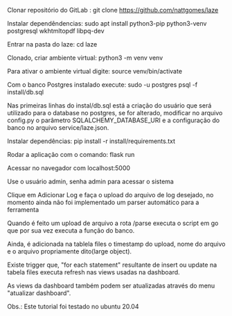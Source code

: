 Clonar repositório do GitLab :
	git clone https://github.com/nattgomes/laze

Instalar dependêndencias:
	sudo apt install python3-pip python3-venv postgresql wkhtmltopdf libpq-dev

Entrar na pasta do laze:
	cd laze

Clonado, criar ambiente virtual:
	python3 -m venv venv

Para ativar o ambiente virtual digite:
	source venv/bin/activate

Com o banco Postgres instalado execute:
	sudo -u postgres psql -f install/db.sql


Nas primeiras linhas do instal/db.sql está a criação do usuário que será utilizado para o database no postgres, se for alterado, modificar no arquivo config.py o parâmetro SQLALCHEMY_DATABASE_URI e a configuração do banco no arquivo service/laze.json.

Instalar dependências:
	pip install -r install/requirements.txt

Rodar a aplicação com o comando:
	 flask run

Acessar no navegador com localhost:5000

Use o usuário admin, senha admin para acessar o sistema

Clique em Adicionar Log e faça o upload do arquivo de log desejado, no momento ainda não foi implementado um parser automático para a ferramenta

Quando é feito um upload de arquivo a rota /parse executa o script em go que por sua vez executa a função do banco. 

Ainda, é adicionada na tablela files o timestamp do upload, nome do arquivo e o arquivo propriamente dito(large object). 

Existe trigger que, "for each statement" resultante de insert ou update na tabela files executa refresh nas views usadas na dashboard.

As views da dashboard também podem ser atualizadas através do menu "atualizar dashboard".

Obs.: Este tutorial foi testado no ubuntu 20.04
